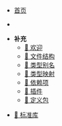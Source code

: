 * [首页](/ "首页 | Trident")

- <span style="display: none;">[返回](javascript:window.history.back())</span>

* <span class="sidebar-title">**补充**</span>
  - [🚧 欢迎](complementary/ "补充 | Trident")
  - [🚧 文件结构](complementary/file_structure "文件结构 | Trident")
  - [🚧 类型别名](complementary/type_aliases "类型别名 | Trident")
  - [🚧 类型映射](complementary/type_maps "类型映射 | Trident")
  - [🚧 依赖项](complementary/dependencies "依赖项 | Trident")
  - [🚧 插件](complementary/plugins "插件 | Trident")
  - [🚧 定义包](complementary/definition_packs "定义包 | Trident")

- [🚧 标准库](complementary/standard_library "标准库 | Trident")